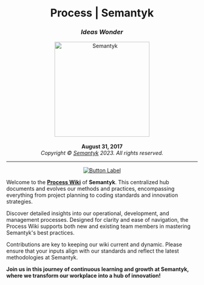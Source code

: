 <h1 align='center'>Process | Semantyk</h1>
<h3 align='center'><i>Ideas Wonder</i></h3>
<p align='center'>
  <img alt='Semantyk' src='https://www.semantyk.com/logo.png' width='250'/>
  <br>
  <br>
  <b>August 31, 2017</b>
  <br>
  <i>Copyright © <a href="https://www.semantyk.com">Semantyk</a> 2023. All 
rights 
reserved.
</i>
</p>

---
<p align='center'>
<a href="https://github.com/semantyk/process/wiki">
<img src="https://img.shields.io/badge/Go_to_Wiki-ButtonColor.svg" alt="Button Label"/>
</a>
</p>

Welcome to the [**Process Wiki**](https://github.com/semantyk/process/wiki) of **Semantyk**. This centralized hub documents and evolves our methods and practices, encompassing everything from project planning to coding standards and innovation strategies.

Discover detailed insights into our operational, development, and management processes. Designed for clarity and ease of navigation, the Process Wiki supports both new and existing team members in mastering Semantyk's best practices.

Contributions are key to keeping our wiki current and dynamic. Please ensure that your inputs align with our standards and reflect the latest methodologies at Semantyk.

**Join us in this journey of continuous learning and growth at Semantyk, where we transform our workplace into a hub of innovation!**